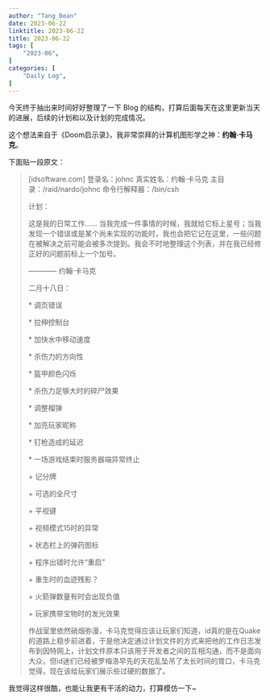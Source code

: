 ```yaml
---
author: "Tang_Bean"
date: 2023-06-22
linktitle: 2023-06-22
title: 2023-06-22
tags: [
    "2023-06",
]
categories: [
    "Daily Log",
]
---
```




今天终于抽出来时间好好整理了一下 Blog 的结构，打算后面每天在这里更新当天的进展，后续的计划和以及计划的完成情况。

这个想法来自于《Doom启示录》，我非常崇拜的计算机图形学之神：**约翰·卡马克**。

下面贴一段原文：

> [idsoftware.com]
> 登录名：johnc
> 真实姓名：约翰·卡马克
> 主目录：/raid/nardo/johnc
> 命令行解释器：/bin/csh
>
> 计划：
>
> 这是我的日常工作…… 当我完成一件事情的时候，我就给它标上星号；当我发现一个错误或是某个尚未实现的功能时，我也会把它记在这里，一些问题在被解决之前可能会被多次提到。我会不时地整理这个列表，并在我已经修正好的问题前标上一个加号。
>
> ———— 约翰·卡马克
>
> 二月十八日：
>
> \* 调页错误
>
> \* 拉伸控制台
> 
> \* 加快水中移动速度
> 
> \* 杀伤力的方向性
> 
> \* 盔甲颜色闪烁
> 
> \* 杀伤力足够大时的碎尸效果
> 
> \* 调整榴弹
> 
> \* 加亮玩家昵称
> 
> \* 钉枪造成的延迟
> 
> \* 一场游戏结束时服务器端异常终止
> 
> \+ 记分牌
> 
> \+ 可选的全尺寸
> 
> \+ 平视键
> 
> \+ 视频模式15时的异常
> 
> \+ 状态栏上的弹药图标
> 
> \+ 程序出错时允许“重启”
> 
> \+ 重生时的血迹残影？
> 
> \+ 火箭弹数量有时会出现负值
> 
> \+ 玩家携带宝物时的发光效果
>
> 作战室里依然硝烟弥漫，卡马克觉得应该让玩家们知道，id真的是在Quake的道路上稳步前进着，于是他决定通过计划文件的方式来把他的工作日志发布到因特网上，计划文件原本只该用于开发者之间的互相沟通，而不是面向大众，但id迷们已经被罗梅洛早先的天花乱坠吊了太长时间的胃口，卡马克觉得，现在该给玩家们展示些过硬的数据了。

我觉得这样很酷，也能让我更有干活的动力，打算模仿一下~
